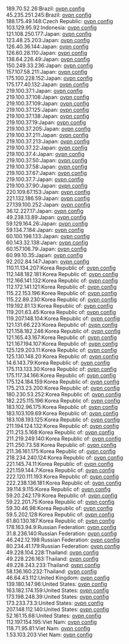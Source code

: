 189.70.52.26:Brazil: [ovpn config](vpn/189_70_52_26.ovpn)  
45.235.251.245:Brazil: [ovpn config](vpn/45_235_251_245.ovpn)  
188.175.49.148:Czech Republic: [ovpn config](vpn/188_175_49_148.ovpn)  
103.129.95.92:Indonesia: [ovpn config](vpn/103_129_95_92.ovpn)  
121.108.250.177:Japan: [ovpn config](vpn/121_108_250_177.ovpn)  
123.48.25.203:Japan: [ovpn config](vpn/123_48_25_203.ovpn)  
126.40.36.144:Japan: [ovpn config](vpn/126_40_36_144.ovpn)  
126.60.28.110:Japan: [ovpn config](vpn/126_60_28_110.ovpn)  
138.64.226.49:Japan: [ovpn config](vpn/138_64_226_49.ovpn)  
150.249.33.236:Japan: [ovpn config](vpn/150_249_33_236.ovpn)  
157.107.58.211:Japan: [ovpn config](vpn/157_107_58_211.ovpn)  
175.100.228.152:Japan: [ovpn config](vpn/175_100_228_152.ovpn)  
175.177.40.132:Japan: [ovpn config](vpn/175_177_40_132.ovpn)  
219.100.37.1:Japan: [ovpn config](vpn/219_100_37_1.ovpn)  
219.100.37.108:Japan: [ovpn config](vpn/219_100_37_108.ovpn)  
219.100.37.109:Japan: [ovpn config](vpn/219_100_37_109.ovpn)  
219.100.37.125:Japan: [ovpn config](vpn/219_100_37_125.ovpn)  
219.100.37.138:Japan: [ovpn config](vpn/219_100_37_138.ovpn)  
219.100.37.19:Japan: [ovpn config](vpn/219_100_37_19.ovpn)  
219.100.37.205:Japan: [ovpn config](vpn/219_100_37_205.ovpn)  
219.100.37.211:Japan: [ovpn config](vpn/219_100_37_211.ovpn)  
219.100.37.213:Japan: [ovpn config](vpn/219_100_37_213.ovpn)  
219.100.37.22:Japan: [ovpn config](vpn/219_100_37_22.ovpn)  
219.100.37.4:Japan: [ovpn config](vpn/219_100_37_4.ovpn)  
219.100.37.50:Japan: [ovpn config](vpn/219_100_37_50.ovpn)  
219.100.37.58:Japan: [ovpn config](vpn/219_100_37_58.ovpn)  
219.100.37.67:Japan: [ovpn config](vpn/219_100_37_67.ovpn)  
219.100.37.7:Japan: [ovpn config](vpn/219_100_37_7.ovpn)  
219.100.37.90:Japan: [ovpn config](vpn/219_100_37_90.ovpn)  
220.109.67.153:Japan: [ovpn config](vpn/220_109_67_153.ovpn)  
221.132.186.59:Japan: [ovpn config](vpn/221_132_186_59.ovpn)  
27.139.100.252:Japan: [ovpn config](vpn/27_139_100_252.ovpn)  
36.12.227.17:Japan: [ovpn config](vpn/36_12_227_17.ovpn)  
49.238.13.89:Japan: [ovpn config](vpn/49_238_13_89.ovpn)  
59.129.164.26:Japan: [ovpn config](vpn/59_129_164_26.ovpn)  
59.134.7.184:Japan: [ovpn config](vpn/59_134_7_184.ovpn)  
60.100.198.133:Japan: [ovpn config](vpn/60_100_198_133.ovpn)  
60.143.32.138:Japan: [ovpn config](vpn/60_143_32_138.ovpn)  
60.157.106.79:Japan: [ovpn config](vpn/60_157_106_79.ovpn)  
60.99.10.35:Japan: [ovpn config](vpn/60_99_10_35.ovpn)  
92.202.84.147:Japan: [ovpn config](vpn/92_202_84_147.ovpn)  
110.11.134.207:Korea Republic of: [ovpn config](vpn/110_11_134_207.ovpn)  
112.148.182.181:Korea Republic of: [ovpn config](vpn/112_148_182_181.ovpn)  
112.166.141.132:Korea Republic of: [ovpn config](vpn/112_166_141_132.ovpn)  
112.172.141.121:Korea Republic of: [ovpn config](vpn/112_172_141_121.ovpn)  
115.22.153.196:Korea Republic of: [ovpn config](vpn/115_22_153_196.ovpn)  
115.22.89.230:Korea Republic of: [ovpn config](vpn/115_22_89_230.ovpn)  
119.192.81.13:Korea Republic of: [ovpn config](vpn/119_192_81_13.ovpn)  
119.201.63.45:Korea Republic of: [ovpn config](vpn/119_201_63_45.ovpn)  
119.207.148.104:Korea Republic of: [ovpn config](vpn/119_207_148_104.ovpn)  
121.131.66.223:Korea Republic of: [ovpn config](vpn/121_131_66_223.ovpn)  
121.158.182.246:Korea Republic of: [ovpn config](vpn/121_158_182_246.ovpn)  
121.165.43.167:Korea Republic of: [ovpn config](vpn/121_165_43_167.ovpn)  
121.167.194.107:Korea Republic of: [ovpn config](vpn/121_167_194_107.ovpn)  
125.129.203.11:Korea Republic of: [ovpn config](vpn/125_129_203_11.ovpn)  
125.130.148.20:Korea Republic of: [ovpn config](vpn/125_130_148_20.ovpn)  
14.6.143.79:Korea Republic of: [ovpn config](vpn/14_6_143_79.ovpn)  
175.113.133.30:Korea Republic of: [ovpn config](vpn/175_113_133_30.ovpn)  
175.117.34.166:Korea Republic of: [ovpn config](vpn/175_117_34_166.ovpn)  
175.124.184.159:Korea Republic of: [ovpn config](vpn/175_124_184_159.ovpn)  
175.213.23.200:Korea Republic of: [ovpn config](vpn/175_213_23_200.ovpn)  
180.230.53.252:Korea Republic of: [ovpn config](vpn/180_230_53_252.ovpn)  
182.225.115.196:Korea Republic of: [ovpn config](vpn/182_225_115_196.ovpn)  
183.102.96.175:Korea Republic of: [ovpn config](vpn/183_102_96_175.ovpn)  
183.103.109.69:Korea Republic of: [ovpn config](vpn/183_103_109_69.ovpn)  
183.108.193.125:Korea Republic of: [ovpn config](vpn/183_108_193_125.ovpn)  
211.194.124.132:Korea Republic of: [ovpn config](vpn/211_194_124_132.ovpn)  
211.213.5.168:Korea Republic of: [ovpn config](vpn/211_213_5_168.ovpn)  
211.219.249.140:Korea Republic of: [ovpn config](vpn/211_219_249_140.ovpn)  
211.250.73.58:Korea Republic of: [ovpn config](vpn/211_250_73_58.ovpn)  
211.36.161.175:Korea Republic of: [ovpn config](vpn/211_36_161_175.ovpn)  
218.234.240.124:Korea Republic of: [ovpn config](vpn/218_234_240_124.ovpn)  
221.145.74.11:Korea Republic of: [ovpn config](vpn/221_145_74_11.ovpn)  
221.159.144.7:Korea Republic of: [ovpn config](vpn/221_159_144_7.ovpn)  
222.120.111.193:Korea Republic of: [ovpn config](vpn/222_120_111_193.ovpn)  
222.238.136.181:Korea Republic of: [ovpn config](vpn/222_238_136_181.ovpn)  
39.114.9.115:Korea Republic of: [ovpn config](vpn/39_114_9_115.ovpn)  
59.20.242.179:Korea Republic of: [ovpn config](vpn/59_20_242_179.ovpn)  
59.22.201.75:Korea Republic of: [ovpn config](vpn/59_22_201_75.ovpn)  
59.30.46.98:Korea Republic of: [ovpn config](vpn/59_30_46_98.ovpn)  
59.5.202.128:Korea Republic of: [ovpn config](vpn/59_5_202_128.ovpn)  
61.80.130.187:Korea Republic of: [ovpn config](vpn/61_80_130_187.ovpn)  
178.163.94.9:Russian Federation: [ovpn config](vpn/178_163_94_9.ovpn)  
31.8.236.140:Russian Federation: [ovpn config](vpn/31_8_236_140.ovpn)  
46.242.12.198:Russian Federation: [ovpn config](vpn/46_242_12_198.ovpn)  
80.234.41.179:Russian Federation: [ovpn config](vpn/80_234_41_179.ovpn)  
49.228.104.228:Thailand: [ovpn config](vpn/49_228_104_228.ovpn)  
49.228.226.163:Thailand: [ovpn config](vpn/49_228_226_163.ovpn)  
49.228.243.233:Thailand: [ovpn config](vpn/49_228_243_233.ovpn)  
58.136.160.232:Thailand: [ovpn config](vpn/58_136_160_232.ovpn)  
46.64.43.112:United Kingdom: [ovpn config](vpn/46_64_43_112.ovpn)  
139.180.147.96:United States: [ovpn config](vpn/139_180_147_96.ovpn)  
163.182.174.159:United States: [ovpn config](vpn/163_182_174_159.ovpn)  
173.198.248.39:United States: [ovpn config](vpn/173_198_248_39.ovpn)  
173.233.73.3:United States: [ovpn config](vpn/173_233_73_3.ovpn)  
207.148.112.140:United States: [ovpn config](vpn/207_148_112_140.ovpn)  
52.161.15.68:United States: [ovpn config](vpn/52_161_15_68.ovpn)  
112.197.154.195:Viet Nam: [ovpn config](vpn/112_197_154_195.ovpn)  
118.71.95.81:Viet Nam: [ovpn config](vpn/118_71_95_81.ovpn)  
1.53.103.203:Viet Nam: [ovpn config](vpn/1_53_103_203.ovpn)  
